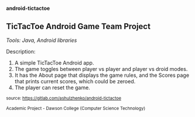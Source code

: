 #### android-tictactoe
## TicTacToe Android Game Team Project

_Tools: Java, Android libraries_

Description:
1. A simple TicTacToe Android app.
2. The game toggles between player vs player and player vs droid modes.
3. It has the About page that displays the game rules, and the Scores page that prints current scores, which could be zeroed.
4. The player can reset the game.

<sub>source: https://gitlab.com/ashulzhenko/android-tictactoe</sub>

<sub>Academic Project - Dawson College (Computer Science Technology)</sub>
